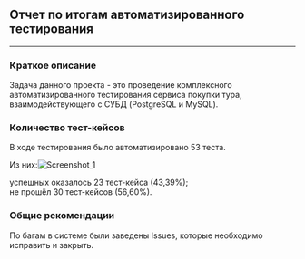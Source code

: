 ## Отчет по итогам автоматизированного тестирования
___
### Краткое описание
Задача данного проекта - это проведение комплексного автоматизированного тестирования сервиса покупки тура, взаимодействующего с СУБД (PostgreSQL и MySQL).


### Количество тест-кейсов
В ходе тестирования было автоматизировано 53 теста.

Из них:![Screenshot_1](https://user-images.githubusercontent.com/104633757/233910868-0603e0bd-e358-47e8-aeed-9454d37a00e7.jpg)


успешных оказалось 23 тест-кейса (43,39%);  
не прошёл 30 тест-кейсов (56,60%).

### Общие рекомендации
По багам в системе были заведены Issues, которые необходимо исправить и закрыть.
